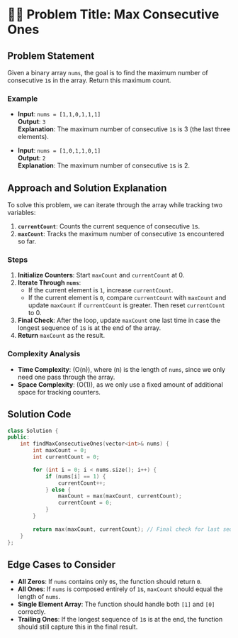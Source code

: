 # 🟰🟰 Problem Title: Max Consecutive Ones

## Problem Statement
Given a binary array `nums`, the goal is to find the maximum number of consecutive `1`s in the array. Return this maximum count.

### Example
- **Input**: `nums = [1,1,0,1,1,1]`  
  **Output**: `3`  
  **Explanation**: The maximum number of consecutive `1`s is 3 (the last three elements).

- **Input**: `nums = [1,0,1,1,0,1]`  
  **Output**: `2`  
  **Explanation**: The maximum number of consecutive `1`s is 2.

## Approach and Solution Explanation

To solve this problem, we can iterate through the array while tracking two variables:
1. **`currentCount`**: Counts the current sequence of consecutive `1`s.
2. **`maxCount`**: Tracks the maximum number of consecutive `1`s encountered so far.

### Steps
1. **Initialize Counters**: Start `maxCount` and `currentCount` at 0.
2. **Iterate Through `nums`**:
   - If the current element is `1`, increase `currentCount`.
   - If the current element is `0`, compare `currentCount` with `maxCount` and update `maxCount` if `currentCount` is greater. Then reset `currentCount` to 0.
3. **Final Check**: After the loop, update `maxCount` one last time in case the longest sequence of `1`s is at the end of the array.
4. **Return** `maxCount` as the result.

### Complexity Analysis
- **Time Complexity**: \(O(n)\), where \(n\) is the length of `nums`, since we only need one pass through the array.
- **Space Complexity**: \(O(1)\), as we only use a fixed amount of additional space for tracking counters.

## Solution Code

```cpp
class Solution {
public:
    int findMaxConsecutiveOnes(vector<int>& nums) {
        int maxCount = 0; 
        int currentCount = 0;

        for (int i = 0; i < nums.size(); i++) {
            if (nums[i] == 1) {
                currentCount++;
            } else {
                maxCount = max(maxCount, currentCount);
                currentCount = 0;
            }
        }
        
        return max(maxCount, currentCount); // Final check for last sequence of consecutive 1s
    }
};
```

## Edge Cases to Consider
- **All Zeros**: If `nums` contains only `0`s, the function should return `0`.
- **All Ones**: If `nums` is composed entirely of `1`s, `maxCount` should equal the length of `nums`.
- **Single Element Array**: The function should handle both `[1]` and `[0]` correctly.
- **Trailing Ones**: If the longest sequence of `1`s is at the end, the function should still capture this in the final result.
